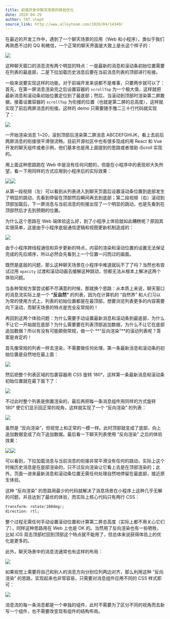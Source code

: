 ```yaml
---
title: 前端开发中聊天场景的体验优化
date: 2020-04-29
author: TAT.steph
source_link: http://www.alloyteam.com/2020/04/14349/
---
```


<!-- {% raw %} - for jekyll -->

在最近的开发工作中，遇到了一个聊天场景的应用（Web 和小程序），类似于我们再熟悉不过的 QQ 和微信，一个正常的聊天界面是大致上是长这个样子的：

![](http://www.alloyteam.com/wp-content/uploads/2020/04/img1-1.png)  

这种聊天窗口的消息流有两个明显的特点：一是最新的消息和滚动条初始位置需要在列表的最底部，二是下拉加载历史消息后要在当前消息列表的顶部进行衔接。

一般来说要实现这样的功能，对于前端开发来说都不是难事，只要两步就可以了：首先，在第一屏消息渲染完之后设置容器的 `scrollTop` 为一个极大值，这样就把最新消息和滚动条初始位置定位到了最底部；然后，当滚动到顶部时渲染第二屏数据，接着设置容器的 `scrollTop` 为衔接的位置（也就是第二屏的总高度），这样就实现了前后两屏消息的衔接。这样的 demo 只需要随手撸二三十行代码就实现了：

![](http://www.alloyteam.com/wp-content/uploads/2020/04/video1.gif)

一开始渲染消息 1~20，滚到顶部后渲染第二屏消息 ABCDEFGHIJK，看上去前后两屏消息的衔接很平滑很流畅。目前开源社区中也有很多现成的用 React 和 Vue 开发的聊天组件或者示例，他们基本也是用上面提到的思路或者借助 iScroll 实现的。

用上面这种思路跑在 Web 中是没有任何问题的，但是在小程序中的表现却大失所望，看一下用同样的方式应用到小程序后的实际效果：

![](http://www.alloyteam.com/wp-content/uploads/2020/04/video2.gif)![](http://www.alloyteam.com/wp-content/uploads/2020/04/video3.gif)

从第一段视频（左）可以看到从列表进入到聊天页面后设置滚动条位置到底部发生了明显的跳动，先看到停留在顶部然后瞬间再去到底部；第二段视频（右）滚动到顶部加载后，下一屏消息与当前消息的衔接出现了一个明显的跳动，也是先看到在顶部然后才去到预期的位置。

为什么这个思路在 Web 端体验这么好，到了小程序上体验就如此糟糕呢？原因其实很简单，这是由于小程序底层通信逻辑和视图更新机制造成的：

![](http://www.alloyteam.com/wp-content/uploads/2020/04/img2.png)

由于小程序跨线程通信和异步更新的特点，内容的渲染和滚动位置的设置无法保证完成的先后顺序，所以必然会先看到上一个位置一闪而过的画面。

既然是底层的问题，那么这种聊天场景在小程序中难道就玩不了了吗？当然也有尝试过用 `opacity` 过渡和滚动动画去缓解这种跳动，但都无法从根本上解决这两个体验问题。

当各种常规方案尝试都不尽满意的时候，那就换个思路：从本质上来说，聊天窗口的消息流实际上是一个 **“反自然”** 的列表，因为在计算机的 “自然界” 和人们习以为常的使用方式上，列表的初始位置都是在最顶部，想要浏览列表更多的内容需要向下滚动，而聊天场景的特点是完全反常规的！

再回到这两个体验问题：为什么需要手动设置最新消息和滚动条到最底部，为什么不让它一开始就在底部？为什么需要要在列表顶部追加数据，为什么不让它在底部追加数据？所以有没有可能颠倒常规，做一个 **“反向渲染”**的滚动列表呢？答案是肯定的！

首先像常规的列表一样去渲染，不需要做任何处理，第一条最新消息和滚动条的初始位置是自然地在最上面：

![](http://www.alloyteam.com/wp-content/uploads/2020/04/img3.png)

然后把整个列表区域的包裹容器用 CSS 旋转 180°，这样第一条最新消息和滚动条初始位置就在最下面下了：

![](http://www.alloyteam.com/wp-content/uploads/2020/04/img4.png)

不过此时整个列表是倒置渲染的，最后再把每一条消息组件用同样的方式旋转 180° 使它们显示回正常的视角，这样就实现了一个 “反向渲染” 的列表：

![](http://www.alloyteam.com/wp-content/uploads/2020/04/img5.png)

虽然是 “反向渲染”，但视觉上和正常的一模一样。此时顶部就变成了底部，向上追加数据变成了向下追加数据。最后看一下聊天列表使用 “反向渲染” 之后的体验效果：

![](http://www.alloyteam.com/wp-content/uploads/2020/04/video4.gif)![](http://www.alloyteam.com/wp-content/uploads/2020/04/video5.gif)

可以看到，下拉加载消息与当前消息的衔接非常平滑没有任何的跳动，实际上这个时候历史消息是在底部渲染的，只不过反向渲染让它看上去是在顶部渲染的；此外，页面一进来最新消息和滚动条位置无需任何处理自然地停留在最底部，接近原生体验。

这种 “反向渲染” 的思路用最少的代码就解决了消息场景在小程序上这种几乎无解的问题，并且达到了最优的体验，而实际上核心代码只有两行 CSS：

```css
transform: rotate(180deg);
direction: rtl;
```

整个过程无需任何手动设置滚动位置和计算第二屏总高度（实际上都不用关心它们了），同样这种思路用在 Web 上也是 OK 的。当然用了反向渲染也有一些牺牲，比如 iOS 双击顶部栏回到顶部这个特点就不能用了，但总体来说获得体验上的优化是更多的。

此外，聊天场景中的消息流通常也有这样的布局：

![](http://www.alloyteam.com/wp-content/uploads/2020/04/img6.png)

如果视觉上需要将自己和别人的消息方向分别位列两边对齐，那么利用这种 “反向渲染” 的思路，实现起来也非常容易，只需要对消息组件应用不同的 CSS 样式即可：

![](http://www.alloyteam.com/wp-content/uploads/2020/04/img7.png)

消息流的每一条消息都是一个单独的组件，此时不需要为了区分不同的视角而去新写一个组件，也不需要改变现有组件的结构布局。


<!-- {% endraw %} - for jekyll -->